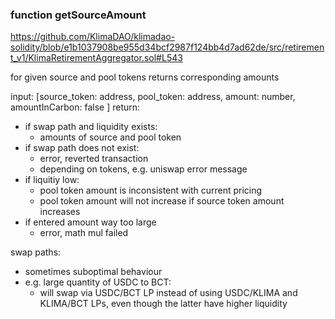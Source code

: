 
### function getSourceAmount
https://github.com/KlimaDAO/klimadao-solidity/blob/e1b1037908be955d34bcf2987f124bb4d7ad62de/src/retirement_v1/KlimaRetirementAggregator.sol#L543

for given source and pool tokens returns corresponding amounts

input:
  [source_token: address,
     pool_token: address,
     amount: number,
     amountInCarbon: false
     ]
return:
  - if swap path and liquidity exists:
    - amounts of source and pool token
  - if swap path does not exist:
    - error, reverted transaction
    - depending on tokens, e.g. uniswap error message
  - if liquitiy low:
    - pool token amount is inconsistent with current pricing
    - pool token amount will not increase if source token amount increases
  - if entered amount way too large
    - error, math mul failed

swap paths:
- sometimes suboptimal behaviour
- e.g. large quantity of USDC to BCT:
  - will swap via USDC/BCT LP instead of using USDC/KLIMA and KLIMA/BCT LPs, even though the latter have higher liquidity


